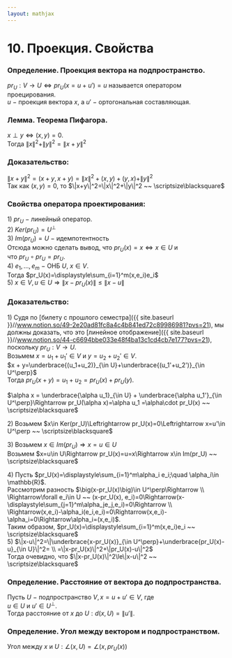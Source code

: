 ```yaml
---  
layout: mathjax  
---  
```

  
# 10. Проекция. Свойства  
  
### Определение. Проекция вектора на подпространство.  
$pr_U: V\to U\Leftrightarrow pr_U(x=u+u')=u$ называется оператором проецирования.  
$u~-~$проекция вектора $x$, а $u'~-~$ортогональная составляющая.  
  
### Лемма. Теорема Пифагора.  
$x\perp y\Leftrightarrow (x,y)=0$.  
Тогда $\|x\|^2+\|y\|^2=\|x+y\|^2$  
  
### Доказательство:  
$\|x+y\|^2=(x+y,x+y)=\|x\|^2+(x,y)+(y,x)+\|y\|^2$  
Так как $(x,y)=0$, то $\|x+y\|^2=\|x\|^2+\|y\|^2 ~~ \scriptsize\blacksquare$  
  
### Свойства оператора проектирования:  
$1)$ $pr_U~-~$линейный оператор.  
$2)$ $Ker(pr_U)=U^\perp$  
$3)~Im(pr_U)=U~-~$идемпотентность  
Отсюда можно сделать вывод, что $pr_U(x)=x\Leftrightarrow x\in U$ и  
что $pr_U\circ pr_U=pr_U$.  
$4)~e_1,...,e_m~-~$ОНБ $U$, $x\in V$.  
Тогда $pr_U(x)=\displaystyle\sum_{i=1}^m(x,e_i)e_i$  
$5)$ $x\in V,u\in U\Rightarrow\|x-pr_U(x)\|\le\|x-u\|$  
  
### Доказательство:  
$1)$ Судя по [билету с прошлого семестра]({{ site.baseurl }}//www.notion.so/49-2e20ad81fc8a4c4b841ed72c89986981?pvs=21), мы должны доказать, что это [линейное отображение]({{ site.baseurl }}//www.notion.so/44-c6694bbe033e48f4ba13c1cd4cb7e177?pvs=21), поскольку $pr_U:V\to U$.  
Возьмем $x=u_1+u_1'\in V$ и $y=u_2+u_2'\in V$.  
$x + y=\underbrace{(u_1+u_2)}_{\in U}+\underbrace{(u_1'+u_2')}_{\in U^\perp}$  
Тогда $pr_U(x+y)=u_1+u_2=pr_U(x)+pr_U(y)$.  
  
$\alpha x = \underbrace{\alpha u_1}_{\in U} + \underbrace{\alpha u_1'}_{\in U^\perp}\Rightarrow pr_U(\alpha x)=\alpha u_1 =\alpha\cdot pr_U(x) ~~ \scriptsize\blacksquare$  
  
$2)$ Возьмем $x\in Ker(pr_U)\Leftrightarrow pr_U(x)=0\Leftrightarrow x=u'\in U^\perp ~~ \scriptsize\blacksquare$  
  
$3)$ Возьмем $x\in Im(pr_U)\Rightarrow x=u\in U$  
Возьмем $x=u\in U\Rightarrow pr_U(x)=u=x\Rightarrow x\in Im(pr_U) ~~ \scriptsize\blacksquare$  
  
$4)$ Пусть $pr_U(x)=\displaystyle\sum_{i=1}^m\alpha_i e_i;\quad \alpha_i\in \mathbb{R}$.  
Рассмотрим разность $\big(x-pr_U(x)\big)\in U^\perp\Rightarrow  
\\  
\Rightarrow\forall e_i\in U ~~ (x-pr_U(x), e_i)=0\Rightarrow(x-\displaystyle\sum_{j=1}^m\alpha_je_j,e_i)=0\Rightarrow  
\\  
\Rightarrow(x,e_i)-\alpha_i(e_i,e_i)=0\Rightarrow(x,e_i)-\alpha_i=0\Rightarrow\alpha_i=(x,e_i)$.  
Таким образом, $pr_U(x)=\displaystyle\sum_{i=1}^m(x,e_i)e_i ~~ \scriptsize\blacksquare$  
$5)$ $\|x-u\|^2=\|\underbrace{x-pr_U(x)}_{\in U^\perp}+\underbrace{pr_U(x)-u}_{\in U}\|^2=  
\\  
=\|x-pr_U(x)\|^2+\|pr_U(x)-u\|^2$  
Тогда очевидно, что $\|x-pr_U(x)\|^2\le\|x-u\|^2 ~~ \scriptsize\blacksquare$  
  
### Определение. Расстояние от вектора до подпространства.  
Пусть $U~-~$подпространство $V,x=u+u'\in V$, где  
$u\in U$ и $u'\in U^\perp$.  
Тогда расстояние от $x$ до $U:d(x, U)=\|u'\|$.  
  
### Определение. Угол между вектором и подпространством.  
Угол между $x$ и $U:\angle(x,U)=\angle\big(x,pr_U(x)\big)$  
